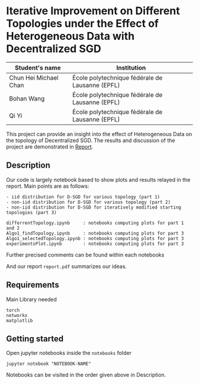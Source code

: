 # Iterative Improvement on Different Topologies under the Effect of Heterogeneous Data with Decentralized SGD 

| Student's name | Institution |
| -------------- | ------ |
| Chun Hei Michael Chan | École polytechnique fédérale de Lausanne (EPFL) |
| Bohan Wang | École polytechnique fédérale de Lausanne (EPFL) |
| Qi Yi| École polytechnique fédérale de Lausanne (EPFL) |

This project can provide an insight into the effect of Heterogeneous Data on the topology of Decentralized SGD. The results and discussion of the project are demonstrated in [Report](https://github.com/Bohan7/D-SGD_varying_topology/blob/main/Iterative_Improvement_on_Different_Topologies_under_the_Effect_of_Heterogeneous_Data_with_Decentralized_SGD.pdf).

## Description
Our code is largely notebook based to show plots and results relayed in the report. 
Main points are as follows:
    
    - iid distribution for D-SGD for various topology (part 1)
    - non-iid distribution for D-SGD for various topology (part 2)
    - non-iid distribution for D-SGD for iteratively modified starting topologies (part 3)
    
```
differrentTopology.ipynb     : notebooks computing plots for part 1 and 2
Algo1_findTopology.ipynb     : notebooks computing plots for part 3
Algo1_selectedTopology.ipynb : notebooks computing plots for part 3
experimentsPlot.ipynb        : notebooks computing plots for part 3
```
Further precised comments can be found within each notebooks

And our report `report.pdf` summarizes our ideas.

## Requirements

Main Library needed
```
torch
networkx
matplotlib
```

## Getting started

Open jupyter notebooks inside the `notebooks` folder

```
jupyter notebook "NOTEBOOK-NAME"
```

Notebooks can be visited in the order given above in Description.
